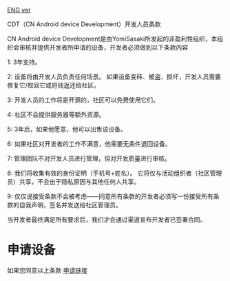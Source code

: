 [ENG ver](https://github.com/CN-Android-device-Development/official_devices/blob/main/READMEENG.md)

CDT（CN Android device Development）开发人员条款

CN Android device Development是由YomiSasaki所发起的非盈利性组织，本组织会审核并提供开发者所申请的设备，开发者必须做到以下条款内容

1: 3年支持。

2: 设备将由开发人员负责任何场景。 如果设备变砖、被盗、损坏，开发人员需要修复它/取回它或将钱返还给社区。

3: 开发人员的工作将是开源的，社区可以免费使用它们。

4: 社区不会提供服务器等额外资源。

5: 3年后，如果他愿意，他可以出售该设备。

6: 如果社区对开发者的工作不满意，他需要无条件退回设备。

7: 管理团队不对开发人员进行管理，但对开发质量进行审核。

8: 我们将收集有效的身份证明（手机号+姓名）。 它将仅与活动组织者（社区管理员）共享，不会出于隐私原因与其他任何人共享。

9: 仅仅说接受条款不会被考虑——同意所有条款的开发者必须写一份接受所有条款的自我声明，签名并发送给社区管理员。

当开发者最终满足所有要求后，我们才会通过渠道宣布开发者已签署合同。


# 申请设备
如果您同意以上条款 [申请链接](https://github.com/CN-Android-device-Development/official_devices/issues/1)
